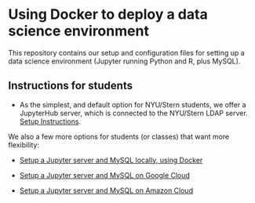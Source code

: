 # Using Docker to deploy a data science environment

This repository contains our setup and configuration files for setting up a data science environment (Jupyter running Python and R, plus MySQL).

## Instructions for students

* As the simplest, and default option for NYU/Stern students, we offer a JupyterHub server, which is connected to the NYU/Stern LDAP server. [Setup Instructions](https://docs.google.com/document/d/1A5Y53eqBRRlrVMV-yLrpA9-3xZ3jQmv9i6qhOU5gn44/edit?usp=sharing).

We also a few more options for students (or classes) that want more flexibility:

* [Setup a Jupyter server and MySQL locally, using Docker](https://docs.google.com/document/d/1d9bRGYUSvTGRAqXIJAmH8_SGkXaU5bJ3w3p4IeXgQpo/edit?usp=sharing)

* [Setup a Jupyter server and MySQL on Google Cloud](https://docs.google.com/document/d/1VpMxGQEBI19tcBmtCldQVqUrzWZAj_LvLF2os0R5IOY/edit?usp=sharing)

* [Setup a Jupyter server and MySQL on Amazon Cloud](https://docs.google.com/document/d/1L7knUOpEimeYzpkuMoh_Qx8oyoPehFEsK-9rj6_j7vg/edit?usp=sharing)
